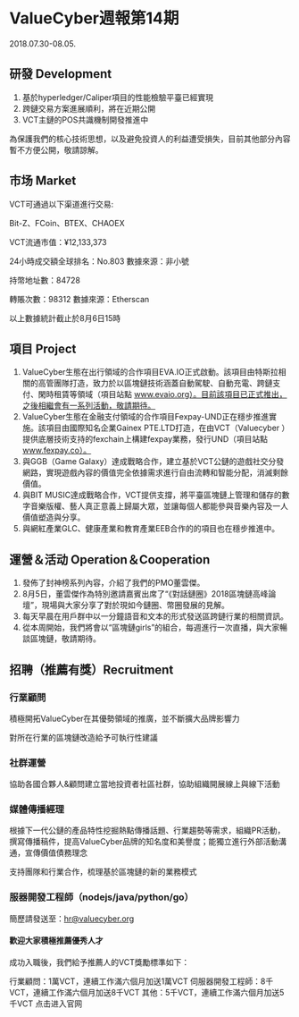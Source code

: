 # ValueCyber週報第14期
2018.07.30-08.05.

   

## 研發 Development

1. 基於hyperledger/Caliper項目的性能檢驗平臺已經實現
2. 跨鏈交易方案進展順利，將在近期公開
3. VCT主鏈的POS共識機制開發推進中

為保護我們的核心技術思想，以及避免投資人的利益遭受損失，目前其他部分內容暫不方便公開，敬請諒解。

 

## 市场 Market

VCT可通過以下渠道進行交易:

Bit-Z、FCoin、BTEX、CHAOEX

VCT流通市值：¥12,133,373

24小時成交額全球排名：No.803 數據來源：非小號

持幣地址數：84728

轉賬次數：98312 數據來源：Etherscan

以上數據統計截止於8月6日15時

 

## 項目 Project

1. ValueCyber生態在出行領域的合作項目EVA.IO正式啟動。該項目由特斯拉相關的高管團隊打造，致力於以區塊鏈技術涵蓋自動駕駛、自動充電、跨鏈支付、閑時租賃等領域（項目站點 www.evaio.org）。目前該項目已正式推出，之後相繼會有一系列活動，敬請期待。
2. ValueCyber生態在金融支付領域的合作項目Fexpay-UND正在穩步推進實施。該項目由國際知名企業Gainex PTE.LTD打造，在由VCT（Valuecyber ）提供底層技術支持的fexchain上構建fexpay業務，發行UND（項目站點 www.fexpay.co）。
3. 與GGB（Game Galaxy）達成戰略合作，建立基於VCT公鏈的遊戲社交分發網路，實現遊戲內容的價值完全依據需求進行自由流轉和智能分配，消滅剩餘價值。
4. 與BIT MUSIC達成戰略合作，VCT提供支撐，將平臺區塊鏈上管理和儲存的數字音樂版權、藝人真正意義上歸屬大眾，並讓每個人都能參與音樂內容及一人價值塑造與分享。
5. 與網紅產業GLC、健康產業和教育產業EEB合作的的項目也在穩步推進中。



## 運營＆活动 Operation＆Cooperation

1. 發佈了封神榜系列內容，介紹了我們的PMO董雲傑。
2. 8月5日，董雲傑作為特別邀請嘉賓出席了“《對話鏈圈》2018區塊鏈高峰論壇”，現場與大家分享了對於現如今鏈圈、幣圈發展的見解。
3. 每天早晨在用戶群中以一分鐘語音和文本的形式發送區跨鏈行業的相關資訊。
4. 從本周開始，我們將會以“區塊鏈girls”的組合，每週進行一次直播，與大家暢談區塊鏈，敬請期待。



## 招聘（推薦有獎）Recruitment

### 行業顧問

積極開拓ValueCyber在其優勢領域的推廣，並不斷擴大品牌影響力

對所在行業的區塊鏈改造給予可執行性建議

### 社群運營

協助各國合夥人&顧問建立當地投資者社區社群，協助組織開展線上與線下活動

### 媒體傳播經理

根據下一代公鏈的產品特性挖掘熱點傳播話題、行業趨勢等需求，組織PR活動，撰寫傳播稿件，提高ValueCyber品牌的知名度和美譽度；能獨立進行外部活動溝通，宣傳價值債務理念

支持團隊和行業合作，梳理基於區塊鏈的新的業務模式

### 服器開發工程師（nodejs/java/python/go）

簡歷請發送至：hr@valuecyber.org

#### 歡迎大家積極推薦優秀人才

成功入職後，我們給予推薦人的VCT獎勵標準如下：

行業顧問：1萬VCT，連續工作滿六個月加送1萬VCT
伺服器開發工程師：8千VCT，連續工作滿六個月加送8千VCT
其他：5千VCT，連續工作滿六個月加送5千VCT
点击进入官网